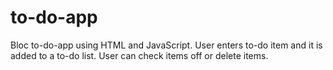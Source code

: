 # to-do-app
Bloc to-do-app using HTML and JavaScript. User enters to-do item and it is added to a to-do list. User can check items off or delete items. 
